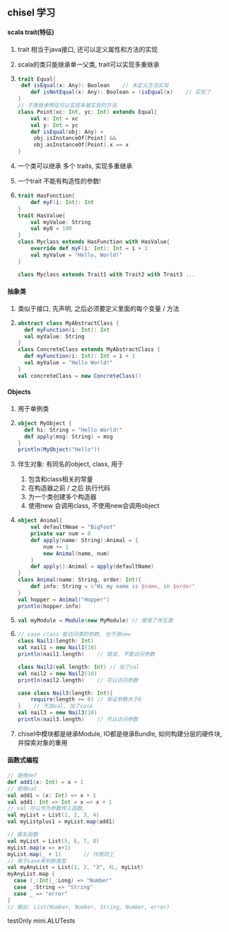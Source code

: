 ## chisel 学习

#### scala trait(特征)

1. trait 相当于java接口, 还可以定义属性和方法的实现

2. scala的类只能继承单一父类, trait可以实现多重继承

3. ```scala
   trait Equal{
   	def isEqual(x: Any): Boolean	// 未定义方法实现
       def isNotEqual(x: Any): Boolean = !isEqual(x)	// 实现了
   }
   // 子类继承特征可以实现未被实现的方法
   class Point(xc: Int, yc: Int) extends Equal{
       val x: Int = xc
       val y: Int = yc
       def isEqual(obj: Any) = 
       	obj.isInstanceOf[Point] &&
       	obj.asInstanceOf[Point].x == x
   }
   ```

4. 一个类可以继承 多个 traits, 实现多重继承

5. 一个trait 不能有构造性的参数!

6. ```scala
   trait HasFunction{
       def myF(i: Int): Int
   }
   trait HasValue{
       val myValue: String
       val myO = 100
   }
   class Myclass extends HasFunction with HasValue{
       override def myF(i: Int): Int = i + 1
       val myValue = "Hello, World!"
   }
   
   class Myclass extends Trait1 with Trait2 with Trait3 ...
   ```

#### 抽象类

1. 类似于接口, 先声明, 之后必须要定义里面的每个变量 / 方法

2. ```scala
   abstract class MyAbstractClass {
     def myFunction(i: Int): Int
     val myValue: String
   }
   class ConcreteClass extends MyAbstractClass {
     def myFunction(i: Int): Int = i + 1
     val myValue = "Hello World!"
   }
   val concreteClass = new ConcreteClass() 
   ```

#### Objects

1. 用于单例类

2. ```scala
   object MyObject {
     def hi: String = "Hello World!"
     def apply(msg: String) = msg
   }
   println(MyObject("Hello"))
   ```

3. 伴生对象: 有同名的object, class,  用于

   1. 包含和class相关的常量
   2. 在构造器之前 / 之后 执行代码
   3. 为一个类创建多个构造器
   4. 使用new 会调用class, 不使用new会调用object

4. ```scala
   object Animal{
       val defaultNmae = "BigFoot"
       private var num = 0
       def apply(name: String):Animal = {
           num += 1
           new Animal(name, num)
       }
       def apply():Animal = apply(defaultName)
   }
   class Animal(name: String, order: Int){
       def info: String = s"Hi my name is $name, in $order"
   }
   val hopper = Animal("Hopper")
   println(hopper.info)
   ```

5. ```scala
   val myModule = Module(new MyModule) // 使用了伴生类
   ```

6. ```scala
   // case class 能访问类的参数, 也不用new
   class Nail1(length: Int)
   val nail1 = new Nail1(10)
   println(nail1.length)	// 错误, 不能访问参数
   
   class Nail2(val length: Int)	// 加了val	
   val nail2 = new Nail2(10)
   println(nail2.length)	// 可以访问参数
   
   case class Nail3(length: Int){
       require(length >= 0)	// 保证参数大于0
   }	// 不加val, 加了case	
   val nail3 = new Nail3(10)	
   println(nail3.length)	// 可以访问参数
   ```

7. chisel中模块都是继承Module, IO都是继承Bundle, 如何构建分层的硬件块, 并探索对象的重用



#### 函数式编程

```scala
// 使用def
def add1(x: Int) = x + 1
// 使用val
val add1 = (x: Int) => x + 1
val add1: Int => Int = x => x + 1
// val 可以作为参数传入函数, 
val myList = List(1, 2, 3, 4)
val myListplus1 = myList.map(add1)
```

```scala
// 匿名函数
val myList = List(5, 6, 7, 8)
myList.map(x => x+1)
myList.map(_ + 1)		// 作用同上
// 用于case来判断类型
val myAnyList = List(1, 2, "3", 4L, myList)
myAnyList.map {
  case (_:Int|_:Long) => "Number"
  case _:String => "String"
  case _ => "error"
}
// 输出: List(Number, Number, String, Number, error)

```

testOnly mini.ALUTests





